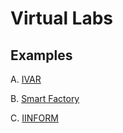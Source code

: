 # Virtual Labs


## Examples

A. [IVAR](VL/IVAR.md)

B. [Smart Factory](VL/SmartFactory.md)

C. [IINFORM](VL/IINFORM.md)